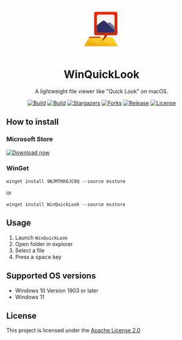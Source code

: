 <p align="center">
  <img width="128" align="center" src="WinQuickLook.App/Assets/Square44x44Logo.scale-400.png">
</p>
<h1 align="center">
  WinQuickLook
</h1>
<p align="center">
  A lightweight file viewer like "Quick Look" on macOS.
</p>
<p align="center">
  <a href="https://github.com/shibayan/WinQuickLook/actions/workflows/build.yml" rel="nofollow"><img src="https://github.com/shibayan/WinQuickLook/workflows/Build/badge.svg" alt="Build" style="max-width: 100%;"></a>
  <a href="https://github.com/shibayan/WinQuickLook/actions/workflows/publish.yml" rel="nofollow"><img src="https://github.com/shibayan/WinQuickLook/workflows/Publish/badge.svg" alt="Build" style="max-width: 100%;"></a>
  <a href="https://github.com/shibayan/WinQuickLook/stargazers" rel="nofollow"><img src="https://badgen.net/github/stars/shibayan/WinQuickLook" alt="Stargazers" style="max-width: 100%;"></a>
  <a href="https://github.com/shibayan/WinQuickLook/network/members" rel="nofollow"><img src="https://badgen.net/github/forks/shibayan/WinQuickLook" alt="Forks" style="max-width: 100%;"></a>
  <a href="https://www.microsoft.com/store/apps/9njmtkk6jc0q" rel="nofollow"><img src="https://badgen.net/github/release/shibayan/WinQuickLook" alt="Release" style="max-width: 100%;"></a>
  <a href="https://github.com/shibayan/WinQuickLook/blob/master/LICENSE"><img src="https://badgen.net/github/license/shibayan/WinQuickLook" alt="License" style="max-width: 100%;"></a>
</p>

## How to install

### Microsoft Store

<a href="https://www.microsoft.com/store/apps/9njmtkk6jc0q?cid=storebadge&ocid=badge"><img src="https://developer.microsoft.com/en-us/store/badges/images/English_get-it-from-MS.png" alt="Download now" width="284"/></a>

### WinGet

```
winget install 9NJMTKK6JC0Q --source msstore
```
or
```
winget install WinQuickLook --source msstore
```

## Usage

1. Launch `WinQuickLook`
2. Open folder in explorer
3. Select a file
4. Press a <kbd>space</kbd> key

## Supported OS versions

- Windows 10 Version 1903 or later
- Windows 11

## License

This project is licensed under the [Apache License 2.0](https://github.com/shibayan/WinQuickLook/blob/master/LICENSE)
